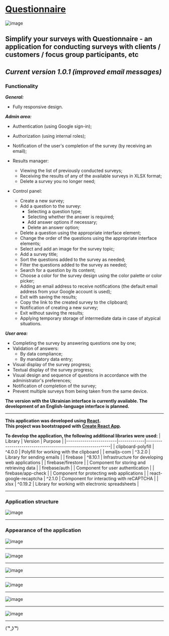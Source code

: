 # [Questionnaire](https://questionnaire-sergeiown.web.app/)

![image](https://github.com/sergeiown/questionnaire/assets/112722061/24cca864-e673-462b-97a6-a17a9ce26f24)

## Simplify your surveys with Questionnaire - an application for conducting surveys with clients / customers / focus group participants, etc

## *Current version 1.0.1 (improved email messages)*

### Functionality

***General:***

- Fully responsive design.

***Admin area:***

- Authentication (using Google sign-in);
- Authorization (using internal roles);
- Notification of the user's completion of the survey (by receiving an email);
- Results manager:

  - Viewing the list of previously conducted surveys;
  - Receiving the results of any of the available surveys in XLSX format;
  - Delete a survey you no longer need;

- Control panel:
  - Create a new survey;
  - Add a question to the survey:
    - Selecting a question type;
    - Selecting whether the answer is required;
    - Add answer options if necessary;
    - Delete an answer option;
  - Delete a question using the appropriate interface element;
  - Change the order of the questions using the appropriate interface elements;
  - Select and add an image for the survey topic;
  - Add a survey title;
  - Sort the questions added to the survey as needed;
  - Filter the questions added to the survey as needed;
  - Search for a question by its content;
  - Choose a color for the survey design using the color palette or color picker;
  - Adding an email address to receive notifications (the default email address from your Google account is used);
  - Exit with saving the results;
  - Copy the link to the created survey to the clipboard;
  - Notification of creating a new survey;
  - Exit without saving the results;
  - Applying temporary storage of intermediate data in case of atypical situations.

***User area:***

- Completing the survey by answering questions one by one;
- Validation of answers:
  - By data compliance;
  - By mandatory data entry;
- Visual display of the survey progress;
- Textual display of the survey progress;
- Visual design and sequence of questions in accordance with the administrator's preferences;
- Notification of completion of the survey;
- Prevent multiple surveys from being taken from the same device.

**The version with the Ukrainian interface is currently available. The development of an English-language interface is planned.**

---

**This application was developed using [React](https://react.dev/).**  
**This project was bootstrapped with [Create React App](https://github.com/facebook/create-react-app).**

**To develop the application, the following additional libraries were used:**
| Library | Version | Purpose |
|-------------------------|-------------|------------------------------------------------------------|
| clipboard-polyfill | ^4.0.0 | Polyfill for working with the clipboard |
| emailjs-com | ^3.2.0 | Library for sending emails |
| firebase | ^8.10.1 | Infrastructure for developing web applications |
| firebase/firestore | | Component for storing and retrieving data |
| firebase/auth | | Component for user authentication |
| firebase/app-check | | Component for protecting web applications |
| react-google-recaptcha | ^2.1.0 | Component for interacting with reCAPTCHA |
| xlsx | ^0.19.2 | Library for working with electronic spreadsheets |

---

### Application structure

![image](https://github.com/sergeiown/questionnaire/assets/112722061/ccf45333-5078-4b6b-be81-b21cb0e8d047)

---

### Appearance of the application

![image](https://github.com/sergeiown/questionnaire/assets/112722061/5ba289e2-a6c2-404d-818e-76d0cc006a74)

---

![image](https://github.com/sergeiown/questionnaire/assets/112722061/a083d4dc-5f77-409c-8716-226c3134aee3)

---

![image](https://github.com/sergeiown/questionnaire/assets/112722061/0ba8dd06-640d-4b28-a7a0-9faa07fe65d7)

---

![image](https://github.com/sergeiown/questionnaire/assets/112722061/1d40ced0-f0fb-4550-972d-eeb12c8f64dd)

---

![image](https://github.com/sergeiown/questionnaire/assets/112722061/5b34b548-481e-4bcd-bcf9-99fa881365f2)

---

![image](https://github.com/sergeiown/questionnaire/assets/112722061/eb8c6b52-2bf9-4f22-8f82-6004a4a6c321)

---

( ͡° ͜ʖ ͡°)
